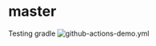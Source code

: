 # master
Testing gradle
![github-actions-demo.yml](https://github.com/github/docs/actions/workflows/main.yml/badge.svg)
